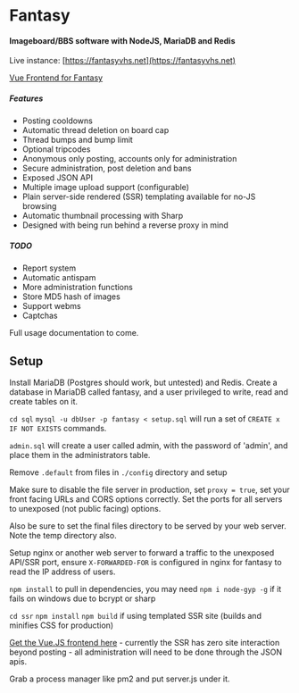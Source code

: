 # Fantasy

#### Imageboard/BBS software with NodeJS, MariaDB and Redis

Live instance: [https://fantasyvhs.net](https://fantasyvhs.net)

[Vue Frontend for Fantasy](https://github.com/izzymg/zv)

##### Features

* Posting cooldowns
* Automatic thread deletion on board cap
* Thread bumps and bump limit
* Optional tripcodes
* Anonymous only posting, accounts only for administration
* Secure administration, post deletion and bans
* Exposed JSON API 
* Multiple image upload support (configurable)
* Plain server-side rendered (SSR) templating available for no-JS browsing
* Automatic thumbnail processing with Sharp
* Designed with being run behind a reverse proxy in mind

##### TODO
* Report system
* Automatic antispam
* More administration functions
* Store MD5 hash of images
* Support webms
* Captchas

Full usage documentation to come.

## Setup

Install MariaDB (Postgres should work, but untested) and Redis. Create a database in MariaDB called fantasy, and a user privileged to write, read and create tables on it.

`cd sql` `mysql -u dbUser -p fantasy < setup.sql` will run a set of `CREATE x IF NOT EXISTS` commands. 

`admin.sql` will create a user called admin, with the password of 'admin', and place them in the administrators table.

Remove `.default` from files in `./config` directory and setup

Make sure to disable the file server in production, set `proxy = true`, set your front facing URLs and CORS options correctly. Set the ports for all  servers to unexposed (not public facing) options.

Also be sure to set the final files directory to be served by your web server. Note the temp directory also.

Setup nginx or another web server to forward a traffic to the unexposed API/SSR port, ensure `X-FORWARDED-FOR` is configured in nginx for fantasy to read the IP address of users.

`npm install` to pull in dependencies, you may need `npm i node-gyp -g` if it fails on windows due to bcrypt or sharp

`cd ssr` `npm install` `npm build` if using templated SSR site (builds and minifies CSS for production)

[Get the Vue.JS frontend here](https://github.com/izzymg/zv) - currently the SSR has zero site interaction beyond posting - all administration will need to be done through the JSON apis.

Grab a process manager like pm2 and put server.js under it.